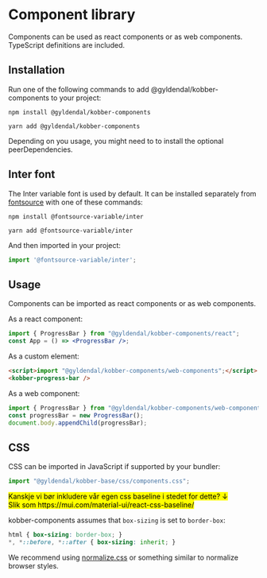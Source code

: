 # Component library

Components can be used as react components or as web components.<br />
TypeScript definitions are included.

## Installation

Run one of the following commands to add @gyldendal/kobber-components to your project:

```
npm install @gyldendal/kobber-components
```

```
yarn add @gyldendal/kobber-components
```

Depending on you usage, you might need to to install the optional peerDependencies.

## Inter font

The Inter variable font is used by default.
It can be installed separately from [fontsource](https://fontsource.org/fonts/inter/) with one of these commands:

```
npm install @fontsource-variable/inter
```

```
yarn add @fontsource-variable/inter
```

And then imported in your project:

```JavaScript
import '@fontsource-variable/inter';
```

## Usage

Components can be imported as react components or as web components.

As a react component:

```jsx
import { ProgressBar } from "@gyldendal/kobber-components/react";
const App = () => <ProgressBar />;
```

As a custom element:

```html
<script>import "@gyldendal/kobber-components/web-components";</script>
<kobber-progress-bar />
```

As a web component:

```JavaScript
import { ProgressBar } from "@gyldendal/kobber-components/web-components";
const progressBar = new ProgressBar();
document.body.appendChild(progressBar);
```

## CSS

CSS can be imported in JavaScript if supported by your bundler:

```JavaScript
import "@gyldendal/kobber-base/css/components.css";
```

<mark>
Kanskje vi bør inkludere vår egen css baseline i stedet for dette? ↓
<br />
Slik som https://mui.com/material-ui/react-css-baseline/</mark>

kobber-components assumes that `box-sizing` is set to `border-box`:

```css
html { box-sizing: border-box; }
*, *::before, *::after { box-sizing: inherit; }
```

We recommend using [normalize.css](https://github.com/necolas/normalize.css/) or something similar to normalize browser styles.
